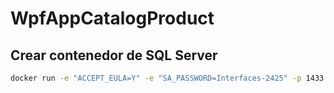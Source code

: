 # WpfAppCatalogProduct

## Crear contenedor de SQL Server
```bash
docker run -e "ACCEPT_EULA=Y" -e "SA_PASSWORD=Interfaces-2425" -p 1433:1433 --name sqlserver_container -d mcr.microsoft.com/mssql/server:2022-latest 
```